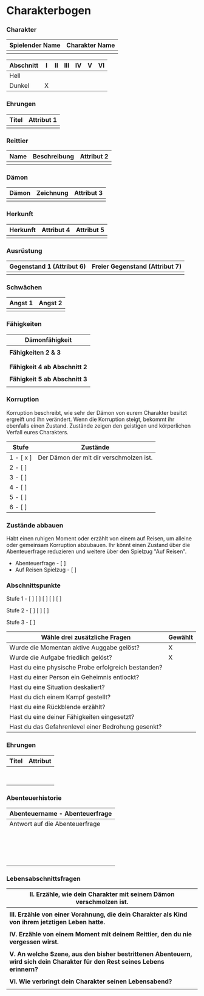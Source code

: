 # Charakterbogen

### Charakter

| Spielender Name | Charakter Name |
| --------------- | -------------- |
|                 |                |

| Abschnitt | I    | II   | III  | IV   | V    | VI   |
| --------- | ---- | ---- | ---- | ---- | ---- | ---- |
| Hell      |      |      |      |      |      |      |
| Dunkel    | X    |      |      |      |      |      |

### Ehrungen

| Titel | Attribut 1 |
| ----- | ---------- |
|       |            |

### Reittier

| Name | Beschreibung | Attribut 2 |
| ---- | ------------ | ---------- |
|      |              |            |

### Dämon

| Dämon | Zeichnung | Attribut 3 |
| ----- | --------- | ---------- |
|       |           |            |

### Herkunft

| Herkunft | Attribut 4 | Attribut 5 |
| -------- | ---------- | ---------- |
|          |            |            |

### Ausrüstung

| Gegenstand 1 (Attribut 6) | Freier Gegenstand (Attribut 7) |
| ------------------------- | ------------------------------ |
|                           |                                |

### Schwächen

| Angst 1 | Angst 2 |
| ------- | ------- |
|         |         |

### Fähigkeiten

| **Dämonfähigkeit**             |
| ------------------------------ |
|                                |
| **Fähigkeiten 2 & 3**          |
|                                |
|                                |
| **Fähigkeit 4 ab Abschnitt 2** |
|                                |
| **Fähigkeit 5 ab Abschnitt 3** |
|                                |

### Korruption

Korruption beschreibt, wie sehr der Dämon von eurem Charakter besitzt ergreift und ihn verändert. Wenn die Korruption steigt, bekommt ihr ebenfalls einen Zustand. Zustände zeigen den geistigen und körperlichen Verfall eures Charakters.

| Stufe      | **Zustände**                            |
| ---------- | --------------------------------------- |
| 1 - [ x ]  | Der Dämon der mit dir verschmolzen ist. |
| 2 - [    ] |                                         |
| 3 - [    ] |                                         |
| 4 - [    ] |                                         |
| 5 - [    ] |                                         |
| 6 - [    ] |                                         |

### Zustände abbauen

Habt einen ruhigen Moment oder erzählt von einem auf Reisen, um alleine oder gemeinsam Korruption abzubauen. Ihr könnt einen Zustand über die Abenteuerfrage reduzieren und weitere über den Spielzug "Auf Reisen".

- Abenteuerfrage  - [    ]
- Auf Reisen Spielzug  - [    ]

### Abschnittspunkte

Stufe 1 -  [    ] [    ] [    ] [    ] [    ]

Stufe 2 -  [    ] [    ] [    ]

Stufe 3 -  [    ]		

| **Wähle drei zusätzliche Fragen**                   | Gewählt |
| --------------------------------------------------- | ------- |
| Wurde die Momentan aktive Auggabe gelöst?           | X       |
| Wurde die Aufgabe friedlich gelöst?                 | X       |
| Hast du eine physische Probe erfolgreich bestanden? |         |
| Hast du einer Person ein Geheimnis entlockt?        |         |
| Hast du eine Situation deskaliert?                  |         |
| Hast du dich einem Kampf gestellt?                  |         |
| Hast du eine Rückblende erzählt?                    |         |
| Hast du eine deiner Fähigkeiten eingesetzt?         |         |
| Hast du das Gefahrenlevel einer Bedrohung gesenkt?  |         |

### Ehrungen		

| **Titel** | Attribut |
| --------- | -------- |
|           |          |
|           |          |
|           |          |
|           |          |
|           |          |
|           |          |
|           |          |
|           |          |

### Abenteuerhistorie

| Abenteuername - Abenteuerfrage |
| ------------------------------ |
| Antwort auf die Abenteuerfrage |
|                                |
|                                |
|                                |
|                                |
|                                |
|                                |
|                                |
|                                |
|                                |
|                                |
|                                |
|                                |
|                                |
|                                |
|                                |
|                                |

### Lebensabschnittsfragen

| II. Erzähle, wie dein Charakter mit seinem Dämon verschmolzen ist. |
| ------------------------------------------------------------ |
|                                                              |
| **III. Erzähle von einer Vorahnung, die dein Charakter als Kind von ihrem jetztigen Leben hatte.** |
|                                                              |
| **IV. Erzähle von einem Moment mit deinem Reittier, den du nie vergessen wirst.** |
|                                                              |
| **V. An welche Szene, aus den bisher bestrittenen Abenteuern, wird sich dein Charakter für den Rest seines Lebens erinnern?** |
|                                                              |
| **VI. Wie verbringt dein Charakter seinen Lebensabend?**     |
|                                                              |
